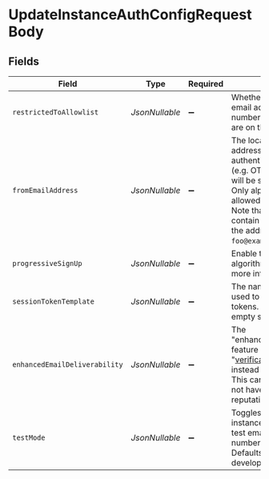# UpdateInstanceAuthConfigRequestBody


## Fields

| Field                                                                                                                                                                                                                                                                    | Type                                                                                                                                                                                                                                                                     | Required                                                                                                                                                                                                                                                                 | Description                                                                                                                                                                                                                                                              |
| ------------------------------------------------------------------------------------------------------------------------------------------------------------------------------------------------------------------------------------------------------------------------ | ------------------------------------------------------------------------------------------------------------------------------------------------------------------------------------------------------------------------------------------------------------------------ | ------------------------------------------------------------------------------------------------------------------------------------------------------------------------------------------------------------------------------------------------------------------------ | ------------------------------------------------------------------------------------------------------------------------------------------------------------------------------------------------------------------------------------------------------------------------ |
| `restrictedToAllowlist`                                                                                                                                                                                                                                                  | *JsonNullable<Boolean>*                                                                                                                                                                                                                                                  | :heavy_minus_sign:                                                                                                                                                                                                                                                       | Whether sign up is restricted to email addresses, phone numbers and usernames that are on the allowlist.                                                                                                                                                                 |
| `fromEmailAddress`                                                                                                                                                                                                                                                       | *JsonNullable<String>*                                                                                                                                                                                                                                                   | :heavy_minus_sign:                                                                                                                                                                                                                                                       | The local part of the email address from which authentication-related emails (e.g. OTP code, magic links) will be sent.<br/>Only alphanumeric values are allowed.<br/>Note that this value should contain only the local part of the address (e.g. `foo` for `foo@example.com`). |
| `progressiveSignUp`                                                                                                                                                                                                                                                      | *JsonNullable<Boolean>*                                                                                                                                                                                                                                                  | :heavy_minus_sign:                                                                                                                                                                                                                                                       | Enable the Progressive Sign Up algorithm. Refer to the [docs](https://clerk.com/docs/upgrade-guides/progressive-sign-up) for more info.                                                                                                                                  |
| `sessionTokenTemplate`                                                                                                                                                                                                                                                   | *JsonNullable<String>*                                                                                                                                                                                                                                                   | :heavy_minus_sign:                                                                                                                                                                                                                                                       | The name of the JWT Template used to augment your session tokens. To disable this, pass an empty string.                                                                                                                                                                 |
| `enhancedEmailDeliverability`                                                                                                                                                                                                                                            | *JsonNullable<Boolean>*                                                                                                                                                                                                                                                  | :heavy_minus_sign:                                                                                                                                                                                                                                                       | The "enhanced_email_deliverability" feature will send emails from "verifications@clerk.dev" instead of your domain.<br/>This can be helpful if you do not have a high domain reputation.                                                                                 |
| `testMode`                                                                                                                                                                                                                                                               | *JsonNullable<Boolean>*                                                                                                                                                                                                                                                  | :heavy_minus_sign:                                                                                                                                                                                                                                                       | Toggles test mode for this instance, allowing the use of test email addresses and phone numbers.<br/>Defaults to true for development instances.                                                                                                                         |